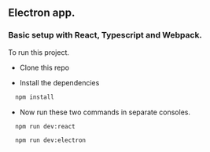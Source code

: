 ## Electron app.
### Basic setup with React, Typescript and Webpack.

To run this project.

- Clone this repo


- Install the dependencies

```bash
  npm install
```

- Now run these two commands in separate consoles.

```bash
  npm run dev:react
```

```bash
  npm run dev:electron
```